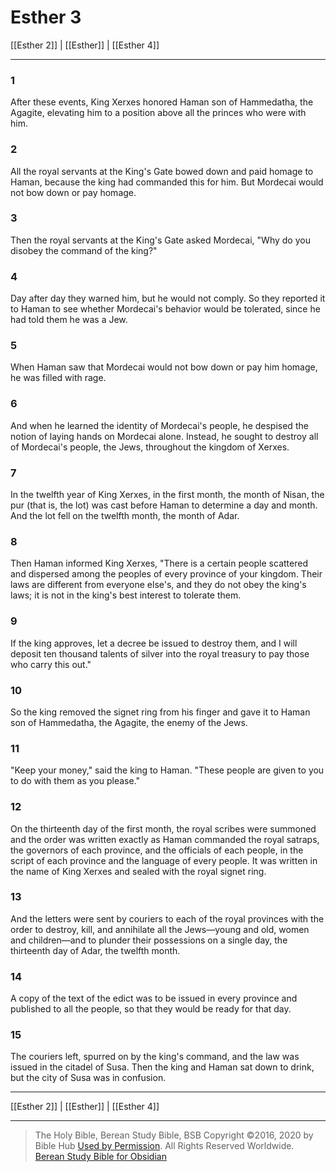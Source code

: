 # Esther 3

[[Esther 2]] | [[Esther]] | [[Esther 4]]

---

### 1
After these events, King Xerxes honored Haman son of Hammedatha, the Agagite, elevating him to a position above all the princes who were with him.

### 2
All the royal servants at the King's Gate bowed down and paid homage to Haman, because the king had commanded this for him. But Mordecai would not bow down or pay homage.

### 3
Then the royal servants at the King's Gate asked Mordecai, "Why do you disobey the command of the king?"

### 4
Day after day they warned him, but he would not comply. So they reported it to Haman to see whether Mordecai's behavior would be tolerated, since he had told them he was a Jew.

### 5
When Haman saw that Mordecai would not bow down or pay him homage, he was filled with rage.

### 6
And when he learned the identity of Mordecai's people, he despised the notion of laying hands on Mordecai alone. Instead, he sought to destroy all of Mordecai's people, the Jews, throughout the kingdom of Xerxes.

### 7
In the twelfth year of King Xerxes, in the first month, the month of Nisan, the pur (that is, the lot) was cast before Haman to determine a day and month. And the lot fell on the twelfth month, the month of Adar.

### 8
Then Haman informed King Xerxes, "There is a certain people scattered and dispersed among the peoples of every province of your kingdom. Their laws are different from everyone else's, and they do not obey the king's laws; it is not in the king's best interest to tolerate them.

### 9
If the king approves, let a decree be issued to destroy them, and I will deposit ten thousand talents of silver into the royal treasury to pay those who carry this out."

### 10
So the king removed the signet ring from his finger and gave it to Haman son of Hammedatha, the Agagite, the enemy of the Jews.

### 11
"Keep your money," said the king to Haman. "These people are given to you to do with them as you please."

### 12
On the thirteenth day of the first month, the royal scribes were summoned and the order was written exactly as Haman commanded the royal satraps, the governors of each province, and the officials of each people, in the script of each province and the language of every people. It was written in the name of King Xerxes and sealed with the royal signet ring.

### 13
And the letters were sent by couriers to each of the royal provinces with the order to destroy, kill, and annihilate all the Jews—young and old, women and children—and to plunder their possessions on a single day, the thirteenth day of Adar, the twelfth month.

### 14
A copy of the text of the edict was to be issued in every province and published to all the people, so that they would be ready for that day.

### 15
The couriers left, spurred on by the king's command, and the law was issued in the citadel of Susa. Then the king and Haman sat down to drink, but the city of Susa was in confusion.

---

[[Esther 2]] | [[Esther]] | [[Esther 4]]

---

> The Holy Bible, Berean Study Bible, BSB
> Copyright &copy;2016, 2020 by Bible Hub
> [Used by Permission](https://berean.bible/terms.htm). All Rights Reserved Worldwide.
> [Berean Study Bible for Obsidian](https://github.com/gapmiss/berean-study-bible-for-obsidian)</small>

